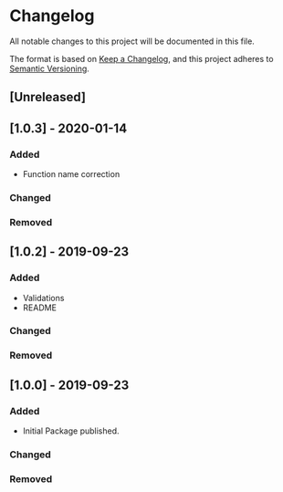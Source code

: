 # Changelog
All notable changes to this project will be documented in this file.

The format is based on [Keep a Changelog](https://keepachangelog.com/en/1.0.0/),
and this project adheres to [Semantic Versioning](https://semver.org/spec/v2.0.0.html).

## [Unreleased]

## [1.0.3] - 2020-01-14
### Added
- Function name correction
### Changed
### Removed

## [1.0.2] - 2019-09-23
### Added
- Validations
- README
### Changed
### Removed

## [1.0.0] - 2019-09-23
### Added
- Initial Package published.
### Changed
### Removed